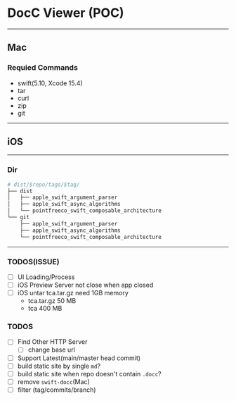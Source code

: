 # DocC Viewer (POC)

---

## Mac

### Requied Commands

* swift(5.10, Xcode 15.4)
* tar
* curl
* zip
* git

---

## iOS

---

### Dir

```sh
# dist/$repo/tags/$tag/
├── dist
│   ├── apple_swift_argument_parser
│   ├── apple_swift_async_algorithms
│   └── pointfreeco_swift_composable_architecture
└── git
    ├── apple_swift_argument_parser
    ├── apple_swift_async_algorithms
    └── pointfreeco_swift_composable_architecture
```

---

### TODOS(ISSUE)

 - [ ] UI Loading/Process
 - [ ] iOS Preview Server not close when app closed
 - [ ] iOS untar tca.tar.gz need 1GB memory
   * tca.tar.gz  50 MB
   * tca        400 MB

### TODOS

- [ ] Find Other HTTP Server
  - [ ] change base url
- [ ] Support Latest(main/master head commit)
- [ ] build static site by single `md`?
- [ ] build static site when repo doesn't contain `.docc`?
- [ ] remove `swift-docc`(Mac)
- [ ] filter (tag/commits/branch)
